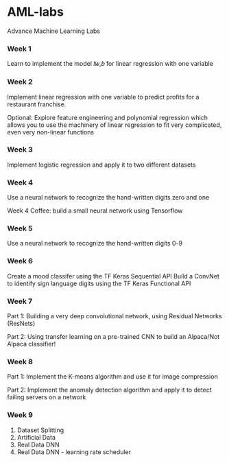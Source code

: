 # AML-labs
Advance Machine Learning Labs

### Week 1
Learn to implement the model  𝑓𝑤,𝑏 for linear regression with one variable

### Week 2
Implement linear regression with one variable to predict profits for a restaurant franchise.

Optional: Explore feature engineering and polynomial regression which allows you to use the machinery of linear regression to fit very complicated, even very non-linear functions

### Week 3
Implement logistic regression and apply it to two different datasets

### Week 4
Use a neural network to recognize the hand-written digits zero and one

Week 4 Coffee: build a small neural network using Tensorflow

### Week 5
Use a neural network to recognize the hand-written digits 0-9

### Week 6
Create a mood classifer using the TF Keras Sequential API
Build a ConvNet to identify sign language digits using the TF Keras Functional API

### Week 7
Part 1: Building a very deep convolutional network, using Residual Networks (ResNets)

Part 2: Using transfer learning on a pre-trained CNN to build an Alpaca/Not Alpaca classifier!

### Week 8
Part 1: Implement the K-means algorithm and use it for image compression

Part 2: Implement the anomaly detection algorithm and apply it to detect failing servers on a network

### Week 9
1. Dataset Splitting
2. Artificial Data
3. Real Data DNN
4. Real Data DNN - learning rate scheduler
